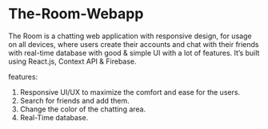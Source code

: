 # The-Room-Webapp
The Room is a chatting web application with responsive design, for usage on all devices, where users create their accounts and chat with their friends with real-time database with good & simple UI with a lot of features. It’s built using React.js, Context API & Firebase.

features:
1) Responsive UI/UX to maximize the comfort and ease for the users.
2) Search for friends and add them.
3) Change the color of the chatting area.
4) Real-Time database.
